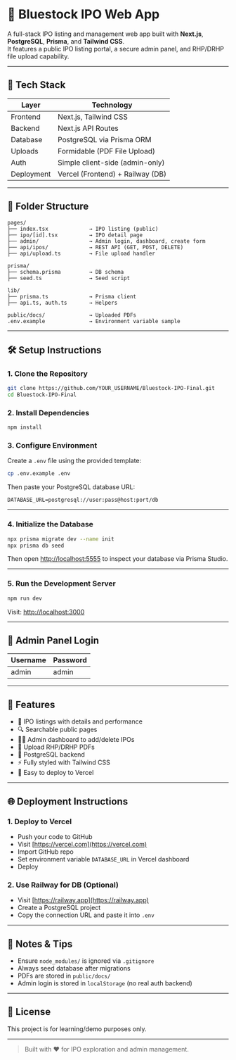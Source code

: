 # 🚀 Bluestock IPO Web App

A full-stack IPO listing and management web app built with **Next.js**, **PostgreSQL**, **Prisma**, and **Tailwind CSS**.  
It features a public IPO listing portal, a secure admin panel, and RHP/DRHP file upload capability.

---

## 🧰 Tech Stack

| Layer      | Technology                          |
|------------|-------------------------------------|
| Frontend   | Next.js, Tailwind CSS               |
| Backend    | Next.js API Routes                  |
| Database   | PostgreSQL via Prisma ORM           |
| Uploads    | Formidable (PDF File Upload)        |
| Auth       | Simple client-side (admin-only)     |
| Deployment | Vercel (Frontend) + Railway (DB)    |

---

## 📁 Folder Structure

```
pages/
├── index.tsx             → IPO listing (public)
├── ipo/[id].tsx          → IPO detail page
├── admin/                → Admin login, dashboard, create form
├── api/ipos/             → REST API (GET, POST, DELETE)
├── api/upload.ts         → File upload handler

prisma/
├── schema.prisma         → DB schema
├── seed.ts               → Seed script

lib/
├── prisma.ts             → Prisma client
├── api.ts, auth.ts       → Helpers

public/docs/              → Uploaded PDFs
.env.example              → Environment variable sample
```

---

## 🛠️ Setup Instructions

### 1. Clone the Repository

```bash
git clone https://github.com/YOUR_USERNAME/Bluestock-IPO-Final.git
cd Bluestock-IPO-Final
```

### 2. Install Dependencies

```bash
npm install
```

### 3. Configure Environment

Create a `.env` file using the provided template:

```bash
cp .env.example .env
```

Then paste your PostgreSQL database URL:

```
DATABASE_URL=postgresql://user:pass@host:port/db
```

---

### 4. Initialize the Database

```bash
npx prisma migrate dev --name init
npx prisma db seed
```

Then open [http://localhost:5555](http://localhost:5555) to inspect your database via Prisma Studio.

---

### 5. Run the Development Server

```bash
npm run dev
```

Visit: [http://localhost:3000](http://localhost:3000)

---

## 🔐 Admin Panel Login

| Username | Password |
|----------|----------|
| admin    | admin    |

---

## 🎯 Features

- 📌 IPO listings with details and performance
- 🔍 Searchable public pages
- 🧑‍💼 Admin dashboard to add/delete IPOs
- 📎 Upload RHP/DRHP PDFs
- 💾 PostgreSQL backend
- ⚡ Fully styled with Tailwind CSS
- 🧩 Easy to deploy to Vercel

---

## 🌐 Deployment Instructions

### 1. Deploy to Vercel

- Push your code to GitHub
- Visit [https://vercel.com](https://vercel.com)
- Import GitHub repo
- Set environment variable `DATABASE_URL` in Vercel dashboard
- Deploy

### 2. Use Railway for DB (Optional)

- Visit [https://railway.app](https://railway.app)
- Create a PostgreSQL project
- Copy the connection URL and paste it into `.env`

---

## 🧠 Notes & Tips

- Ensure `node_modules/` is ignored via `.gitignore`
- Always seed database after migrations
- PDFs are stored in `public/docs/`
- Admin login is stored in `localStorage` (no real auth backend)

---

## 📜 License

This project is for learning/demo purposes only.

---

> Built with ❤️ for IPO exploration and admin management.
